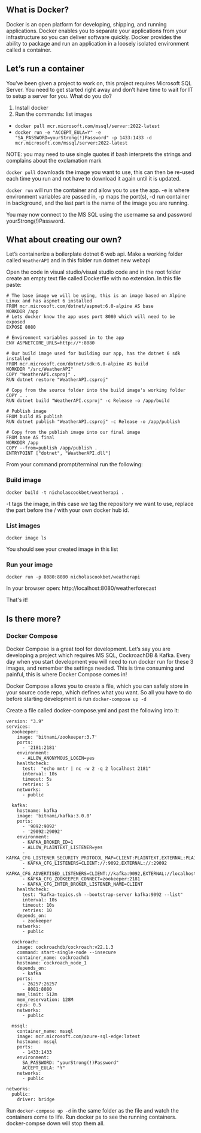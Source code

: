 ## What is Docker?

Docker is an open platform for developing, shipping, and running applications. Docker enables you to separate your applications from your infrastructure so you can deliver software quickly. Docker provides the ability to package and run an application in a loosely isolated environment called a container.

## Let’s run a container

You’ve been given a project to work on, this project requires Microsoft SQL Server. You need to get started right away and don’t have time to wait for IT to setup a server for you. What do you do?

1. Install docker
2. Run the commands: list images
 - `docker pull mcr.microsoft.com/mssql/server:2022-latest`
 - `docker run -e "ACCEPT_EULA=Y" -e "SA_PASSWORD=yourStrong(!)Password" -p 1433:1433 -d mcr.microsoft.com/mssql/server:2022-latest`

NOTE: you may need to use single quotes if bash interprets the strings and complains about the exclamation mark

`docker pull` downloads the image you want to use, this can then be re-used each time you run and not have to download it again until it is updated.

`docker run` will run the container and allow you to use the app. -e is where environment variables are passed in, -p maps the port(s), -d run container in background, and the last part is the name of the image you are running.

You may now connect to the MS SQL using the username sa and password yourStrong(!)Password.

## What about creating our own?

Let’s containerize a boilerplate dotnet 6 web api. Make a working folder called `WeatherAPI` and in this folder run dotnet new webapi 

Open the code in visual studio/visual studio code and in the root folder create an empty text file called Dockerfile with no extension. In this file paste:

```
# The base image we will be using, this is an image based on Alpine Linux and has aspnet 6 installed
FROM mcr.microsoft.com/dotnet/aspnet:6.0-alpine AS base
WORKDIR /app
# Lets docker know the app uses port 8080 which will need to be exposed
EXPOSE 8080

# Environment variables passed in to the app
ENV ASPNETCORE_URLS=http://*:8080

# Our build image used for building our app, has the dotnet 6 sdk installed
FROM mcr.microsoft.com/dotnet/sdk:6.0-alpine AS build
WORKDIR "/src/WeatherAPI"
COPY "WeatherAPI.csproj" .
RUN dotnet restore "WeatherAPI.csproj"

# Copy from the source folder into the build image's working folder
COPY . .
RUN dotnet build "WeatherAPI.csproj" -c Release -o /app/build

# Publish image
FROM build AS publish
RUN dotnet publish "WeatherAPI.csproj" -c Release -o /app/publish

# Copy from the publish image into our final image
FROM base AS final
WORKDIR /app
COPY --from=publish /app/publish .
ENTRYPOINT ["dotnet", "WeatherAPI.dll"]
``` 

From your command prompt/terminal run the following:

### Build image
`docker build -t nicholascookbet/weatherapi .`

-t tags the image, in this case we tag the repository we want to use, replace the part before the / with your own docker hub id.

### List images
`docker image ls`

You should see your created image in this list

### Run your image
`docker run -p 8080:8080 nicholascookbet/weatherapi`

In your browser open: http://localhost:8080/weatherforecast

That's it!

## Is there more?

### Docker Compose

Docker Compose is a great tool for development. Let’s say you are developing a project which requires MS SQL, CockroachDB & Kafka. Every day when you start development you will need to run docker run for these 3 images, and remember the settings needed. This is time consuming and painful, this is where Docker Compose comes in!

Docker Compose allows you to create a file, which you can safely store in your source code repo, which defines what you want. So all you have to do before starting development is run `docker-compose up -d`

Create a file called docker-compose.yml and past the following into it:

```
version: "3.9"
services:
  zookeeper:
    image: 'bitnami/zookeeper:3.7'
    ports:
      - '2181:2181'
    environment:
      - ALLOW_ANONYMOUS_LOGIN=yes
    healthcheck:
      test:  "echo mntr | nc -w 2 -q 2 localhost 2181"
      interval: 10s
      timeout: 5s
      retries: 5
    networks:
      - public

  kafka:
    hostname: kafka
    image: 'bitnami/kafka:3.0.0'
    ports:
      - '9092:9092'
      - '29092:29092'
    environment:
      - KAFKA_BROKER_ID=1
      - ALLOW_PLAINTEXT_LISTENER=yes
      - KAFKA_CFG_LISTENER_SECURITY_PROTOCOL_MAP=CLIENT:PLAINTEXT,EXTERNAL:PLAINTEXT
      - KAFKA_CFG_LISTENERS=CLIENT://:9092,EXTERNAL://:29092
      - KAFKA_CFG_ADVERTISED_LISTENERS=CLIENT://kafka:9092,EXTERNAL://localhost:29092
      - KAFKA_CFG_ZOOKEEPER_CONNECT=zookeeper:2181
      - KAFKA_CFG_INTER_BROKER_LISTENER_NAME=CLIENT
    healthcheck:
      test: "kafka-topics.sh --bootstrap-server kafka:9092 --list"
      interval: 10s
      timeout: 10s
      retries: 10
    depends_on:
      - zookeeper
    networks:
      - public

  cockroach:
    image: cockroachdb/cockroach:v22.1.3
    command: start-single-node --insecure
    container_name: cockroachdb
    hostname: cockroach_node_1
    depends_on:
      - kafka    
    ports:
      - 26257:26257
      - 8081:8080
    mem_limit: 512m
    mem_reservation: 128M
    cpus: 0.5
    networks:
      - public

  mssql:
    container_name: mssql
    image: mcr.microsoft.com/azure-sql-edge:latest
    hostname: mssql
    ports:
      - 1433:1433
    environment:
      SA_PASSWORD: "yourStrong(!)Password"
      ACCEPT_EULA: "Y"
    networks:
      - public

networks:
  public:
    driver: bridge
``` 

Run `docker-compose up -d` in the same folder as the file and watch the containers come to life. Run docker ps to see the running containers. docker-compse down will stop them all.
